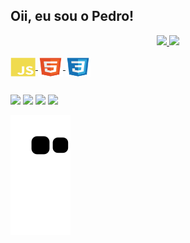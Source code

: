 ## Oii, eu sou o Pedro!
<div align="center">
  <a href="https://github.com/peep2g">
  <img height="180em" src="https://github-readme-stats.vercel.app/api?username=peep2g&show_icons=true&theme=dracula&include_all_commits=true&count_private=true"/>
  <img height="180em" src="https://github-readme-stats.vercel.app/api/top-langs/?username=peep2g&layout=compact&langs_count=7&theme=dracula"/>
</div>
<div style="display: inline_block"><br>
  <img align="center" alt="peep2g-Js" height="30" width="40" src="https://raw.githubusercontent.com/devicons/devicon/master/icons/javascript/javascript-plain.svg">  
  <img align="center" alt="peep2g-HTML" height="30" width="40" src="https://raw.githubusercontent.com/devicons/devicon/master/icons/html5/html5-original.svg">
  <img align="center" alt="peep2g-CSS" height="30" width="40" src="https://raw.githubusercontent.com/devicons/devicon/master/icons/css3/css3-original.svg">
 </div>  
  
  ##
 
<div> 
  <a href="https://instagram.com/peedro2g" target="_blank"><img src="https://img.shields.io/badge/-Instagram-%23E4405F?style=for-the-badge&logo=instagram&logoColor=white" target="_blank"></a>
  <a href="https://twitter.com/Peep2g" target="_blank"><img src="https://img.shields.io/badge/Twitter-1DA1F2?style=for-the-badge&logo=twitter&logoColor=white" target="_blank"></a>
  <a href = "mailto:pedro.yago017@outlook.com"><img src="https://img.shields.io/badge/Microsoft_Outlook-0078D4?style=for-the-badge&logo=microsoft-outlook&logoColor=white"></a>
  <a href="https://www.linkedin.com/in/pedro-gomes-270b121b5/" target="_blank"><img src="https://img.shields.io/badge/-LinkedIn-%230077B5?style=for-the-badge&logo=linkedin&logoColor=white" target="_blank"></a> 
 
  ![snake gif](https://github.com/peep2g/peep2g/blob/output/github-contribution-grid-snake.svg)
  
  
 
</div>
